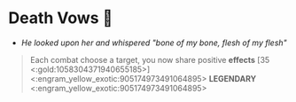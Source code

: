# **Death Vows** 💉 
- *He looked upon her and whispered "bone of my bone, flesh of my flesh"*

> Each combat choose a target, you now share positive __effects__ [35 <:gold:1058304371940655185>]
<:engram_yellow_exotic:905174973491064895> __LEGENDARY__ <:engram_yellow_exotic:905174973491064895>
